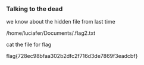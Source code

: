 ### Talking to the dead

we know about the hidden file from last time

/home/luciafer/Documents/.flag2.txt

cat the file for flag

flag{728ec98bfaa302b2dfc2f716d3de7869f3eadcbf}